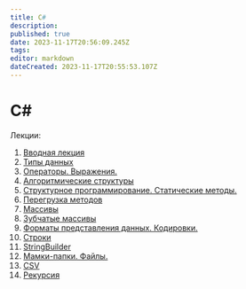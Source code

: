 ```yaml
---
title: C#
description: 
published: true
date: 2023-11-17T20:56:09.245Z
tags: 
editor: markdown
dateCreated: 2023-11-17T20:55:53.107Z
---
```


# C#

Лекции:
1) [Вводная лекция](/c-sharp/lecture-1)
2) [Типы данных](/c-sharp/lecture-2)
3) [Операторы. Выражения.](/c-sharp/lecture-3)
4) [Алгоритмические структуры](/c-sharp/lecture-4)
5) [Структурное программирование. Статические методы.](/c-sharp/lecture-5)
6) [Перегрузка методов](/c-sharp/lecture-6)
7) [Массивы](/c-sharp/lecture-7)
8) [Зубчатые массивы](/c-sharp/lecture-8)
9) [Форматы представления данных. Кодировки.](/c-sharp/lecture-9)
10) [Строки](/c-sharp/lecture-10)
11) [StringBuilder](/c-sharp/lecture-11)
12) [Мамки-папки. Файлы.](/c-sharp/lecture-12)
13) [CSV](/c-sharp/lecture-13)
14) [Рекурсия](/c-sharp/lecture-14)